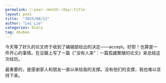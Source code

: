 ```yaml
---
permalink: /:year-:month-:day/:title
layout: post
title:  "2025/08/11"
author: "Lei Lie"
categories: Diary
tag: douban
---
```


今天等了好久的论文终于收到了编辑部给出的决定——accept。好耶！也算是一件开心的事情。在豆瓣上写了一篇《”没有人来“：一篇孤雄繁殖的论文》来总结这次经历。

最重要的，是感谢家人和朋友一直以来给我的支撑。没有他们的支撑，我也难以坚持下来。
